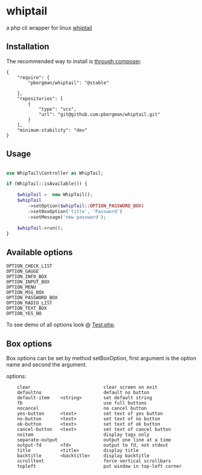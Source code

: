 # whiptail
a php cli wrapper for linux [whiptail](http://linux.die.net/man/1/whiptail)

## Installation
The recommended way to install is [through composer](http://getcomposer.org).

```
{
    "require": {
        "pbergman/whiptail": "@stable"

    },
    "repositories": [
        {
            "type": "vcs",
            "url": "git@github.com:pbergman/whiptail.git"
        }
    ],
    "minimum-stability": "dev"
}
```

## Usage
```php

use WhipTail\Controller as WhipTail;

if (WhipTail::isAvailable()) {

    $whipTail =  new WhipTail();
    $whipTail
        ->setOption($whipTail::OPTION_PASSWORD_BOX)
        ->setBoxOption('title', 'Password')
        ->setMessage('new password');

    $whipTail->run();
}

```

## Available options
```
OPTION_CHECK_LIST
OPTION_GAUGE
OPTION_INFO_BOX
OPTION_INPUT_BOX
OPTION_MENU
OPTION_MSG_BOX
OPTION_PASSWORD_BOX
OPTION_RADIO_LIST
OPTION_TEXT_BOX
OPTION_YES_NO
```
To see demo of all options look @ [Test.php](https://github.com/pbergman/whiptail/blob/master/Test.php).

## Box options

Box options can be set by method setBoxOption, first argument is the option name and second the argument.

options:
```
	clear				            clear screen on exit
	defaultno			            default no button
	default-item    <string>		set default string
	fb				                use full buttons
	nocancel			            no cancel button
	yes-button      <text>		    set text of yes button
	no-button       <text>		    set text of no button
	ok-button       <text>		    set text of ok button
	cancel-button   <text>		    set text of cancel button
	noitem			                display tags only
	separate-output		            output one line at a time
	output-fd       <fd>		    output to fd, not stdout
	title           <title>			display title
	backtitle       <backtitle>		display backtitle
	scrolltext			            force vertical scrollbars
	topleft			                put window in top-left corner
```


